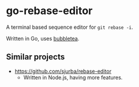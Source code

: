 # go-rebase-editor

A terminal based sequence editor for `git rebase -i`.

Written in Go, uses [bubbletea](https://github.com/charmbracelet/bubbletea).

## Similar projects

- https://github.com/sjurba/rebase-editor
    - Written in Node.js, having more features.
